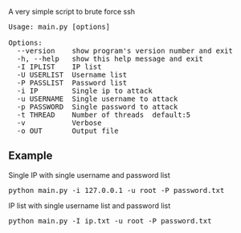 A very simple script to brute force ssh

<pre>
Usage: main.py [options]

Options:
  --version    show program's version number and exit
  -h, --help   show this help message and exit
  -I IPLIST    IP list
  -U USERLIST  Username list
  -P PASSLIST  Password list
  -i IP        Single ip to attack
  -u USERNAME  Single username to attack
  -p PASSWORD  Single password to attack
  -t THREAD    Number of threads  default:5
  -v           Verbose
  -o OUT       Output file
</pre>

## Example
Single IP with single username and password list
<pre>
python main.py -i 127.0.0.1 -u root -P password.txt
</pre>

IP list with single username list and password list
<pre>
python main.py -I ip.txt -u root -P password.txt
</pre>
